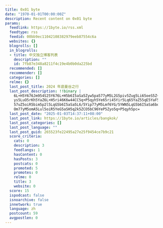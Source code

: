 ```yaml
---
title: 0x01 byte
date: "1970-01-01T00:00:00Z"
description: Recent content on 0x01 byte
params:
  feedlink: https://1byte.io/rss.xml
  feedtype: rss
  feedid: 00bb9ec11042108382979eeb87554c6a
  websites: {}
  blogrolls: []
  in_blogrolls:
  - title: 中文独立博客列表
    description: ""
    id: 7fb87e348a8211f4c19e4b0b0da225bd
  recommended: []
  recommender: []
  categories: []
  relme: {}
  last_post_title: 2024 年底曼谷之行
  last_post_description: !!binary |
    6L+H5Y676Jm954S25Y676L+H5b6I5aSa5Zyw5pa577yM5L2G5piv5Zug5Li65oeS5Z+65p
    ys5LuO5rKh5YaZ6L+H5ri46K6w44CC5q+P5qyh5Ye65ri45Yir5Lq65YaZ55qE5YaF5a65
    57uZ5oiR5bim5p2l5LqG5b6I5aSa5L6/5Yip77yM5Lmf6YG/5YWN5LqG5b6I5aSa6bq754
    Om77yM5omA5Lul5oiR5YeG5aSH5q2k5ZCO5bC96YeP5Zyo5q+P5qyh5pc=
  last_post_date: "2025-01-03T14:37:11+08:00"
  last_post_link: https://1byte.io/articles/bangkok/
  last_post_categories: []
  last_post_language: ""
  last_post_guid: 265523fe22495a27e25f9454ce7b9c21
  score_criteria:
    cats: 0
    description: 3
    feedlangs: 1
    hasContent: 0
    hasPosts: 3
    postcats: 0
    promoted: 5
    promotes: 0
    relme: 0
    title: 3
    website: 0
  score: 15
  ispodcast: false
  isnoarchive: false
  innetwork: true
  language: zh
  postcount: 59
  avgpostlen: 0
---
```

